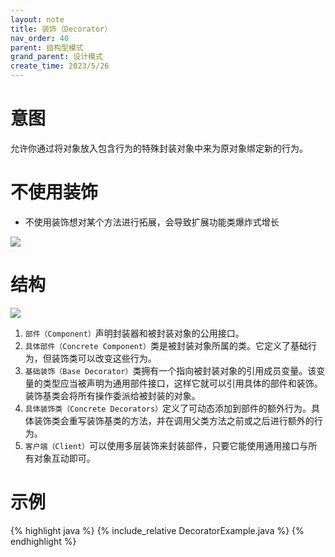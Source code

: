 ```yaml
---
layout: note
title: 装饰（Decorator）
nav_order: 40
parent: 结构型模式
grand_parent: 设计模式
create_time: 2023/5/26
---
```


# 意图

允许你通过将对象放入包含行为的特殊封装对象中来为原对象绑定新的行为。

# 不使用装饰

- 不使用装饰想对某个方法进行拓展，会导致扩展功能类爆炸式增长

![](https://cdn.jsdelivr.net/gh/luguosong/images@master/diagrams/design-pattern/structural/%E4%B8%8D%E4%BD%BF%E7%94%A8%E8%A3%85%E9%A5%B0.svg)

# 结构

![](https://cdn.jsdelivr.net/gh/luguosong/images@master/blog-img/20230526141458.png)

1. `部件（Component）`声明封装器和被封装对象的公用接口。
2. `具体部件（Concrete Component）`类是被封装对象所属的类。它定义了基础行为，但装饰类可以改变这些行为。
3. `基础装饰（Base Decorator）`类拥有一个指向被封装对象的引用成员变量。该变量的类型应当被声明为通用部件接口，这样它就可以引用具体的部件和装饰。装饰基类会将所有操作委派给被封装的对象。
4. `具体装饰类（Concrete Decorators）`定义了可动态添加到部件的额外行为。具体装饰类会重写装饰基类的方法，并在调用父类方法之前或之后进行额外的行为。
5. `客户端（Client）`可以使用多层装饰来封装部件，只要它能使用通用接口与所有对象互动即可。

# 示例

{% highlight java %}
{% include_relative DecoratorExample.java %}
{% endhighlight %}

